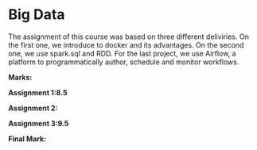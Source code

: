 # Big Data
The assignment of this course was based on three different deliviries. On the first one, we introduce to docker and its advantages. On the second one, we use spark.sql and RDD. For the last project, we use Airflow, a platform to programmatically author, schedule and monitor workflows.

**Marks:**

**Assignment 1:8.5**

**Assignment 2:**

**Assignment 3:9.5**

**Final Mark:**
